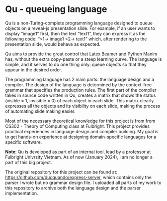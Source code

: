 # Qu - queueing language 

Qu is a non-Turing-complete programming language designed to queue objects on a reveal-js presentation slide. For example, if an user wants to display “image1” first, then the text “text1”, they can express it as the following code:
    “<1-> image1
    <2-> text1”
which, after rendering to the presentation slide, would behave as expected.

Qu aims to provide the great control that Latex Beamer and Python Manim has, without the extra copy-paste or a steep learning curve. The language is simple, and it serves to do one thing only: queue objects so that they appear in the desired order. 

The programming language has 2 main parts: the language design and a compiler. The design of the language is determined by the context-free grammar that specifies the production rules. The first part of the compiler takes in source code written in Qu, creates a matrix that shows the status (visible = 1, invisible = 0) of each object in each slide. This matrix clearly expresses all the objects and its visibility on each slide, making the process of automating slide making
easier.

Most of the necessary theoretical knowledge for this project is from from CS302 - Theory of Computing class at Fulbright. This project provides practical experiences in language design and compiler building. My goal is to get hands-on experience at designing domain-specific languages for a specific software.


**Note**: Qu is developed as part of an internal tool, lead by a professor at Fulbright Univrsity Vietnam. As of now (January 2024), I am no longer a part of this big project. 

The original repository for this project can be found at: https://github.com/ducquando/express-server, which contains only the parser I wrote but no grammar design file. I uploaded all parts of my work to this repository to archive both the language design and the parser implementation. 

